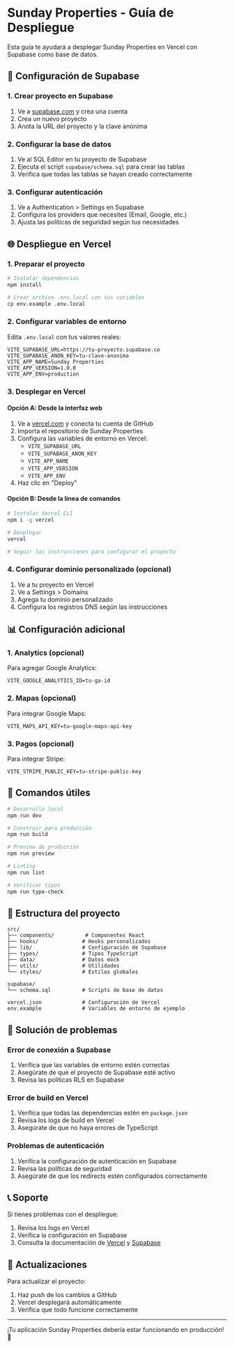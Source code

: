 # Sunday Properties - Guía de Despliegue

Esta guía te ayudará a desplegar Sunday Properties en Vercel con Supabase como base de datos.

## 🚀 Configuración de Supabase

### 1. Crear proyecto en Supabase

1. Ve a [supabase.com](https://supabase.com) y crea una cuenta
2. Crea un nuevo proyecto
3. Anota la URL del proyecto y la clave anónima

### 2. Configurar la base de datos

1. Ve al SQL Editor en tu proyecto de Supabase
2. Ejecuta el script `supabase/schema.sql` para crear las tablas
3. Verifica que todas las tablas se hayan creado correctamente

### 3. Configurar autenticación

1. Ve a Authentication > Settings en Supabase
2. Configura los providers que necesites (Email, Google, etc.)
3. Ajusta las políticas de seguridad según tus necesidades

## 🌐 Despliegue en Vercel

### 1. Preparar el proyecto

```bash
# Instalar dependencias
npm install

# Crear archivo .env.local con tus variables
cp env.example .env.local
```

### 2. Configurar variables de entorno

Edita `.env.local` con tus valores reales:

```env
VITE_SUPABASE_URL=https://tu-proyecto.supabase.co
VITE_SUPABASE_ANON_KEY=tu-clave-anonima
VITE_APP_NAME=Sunday Properties
VITE_APP_VERSION=1.0.0
VITE_APP_ENV=production
```

### 3. Desplegar en Vercel

#### Opción A: Desde la interfaz web

1. Ve a [vercel.com](https://vercel.com) y conecta tu cuenta de GitHub
2. Importa el repositorio de Sunday Properties
3. Configura las variables de entorno en Vercel:
   - `VITE_SUPABASE_URL`
   - `VITE_SUPABASE_ANON_KEY`
   - `VITE_APP_NAME`
   - `VITE_APP_VERSION`
   - `VITE_APP_ENV`
4. Haz clic en "Deploy"

#### Opción B: Desde la línea de comandos

```bash
# Instalar Vercel CLI
npm i -g vercel

# Desplegar
vercel

# Seguir las instrucciones para configurar el proyecto
```

### 4. Configurar dominio personalizado (opcional)

1. Ve a tu proyecto en Vercel
2. Ve a Settings > Domains
3. Agrega tu dominio personalizado
4. Configura los registros DNS según las instrucciones

## 📊 Configuración adicional

### 1. Analytics (opcional)

Para agregar Google Analytics:

```env
VITE_GOOGLE_ANALYTICS_ID=tu-ga-id
```

### 2. Mapas (opcional)

Para integrar Google Maps:

```env
VITE_MAPS_API_KEY=tu-google-maps-api-key
```

### 3. Pagos (opcional)

Para integrar Stripe:

```env
VITE_STRIPE_PUBLIC_KEY=tu-stripe-public-key
```

## 🔧 Comandos útiles

```bash
# Desarrollo local
npm run dev

# Construir para producción
npm run build

# Preview de producción
npm run preview

# Linting
npm run lint

# Verificar tipos
npm run type-check
```

## 📝 Estructura del proyecto

```
src/
├── components/          # Componentes React
├── hooks/              # Hooks personalizados
├── lib/                # Configuración de Supabase
├── types/              # Tipos TypeScript
├── data/               # Datos mock
├── utils/              # Utilidades
└── styles/             # Estilos globales

supabase/
└── schema.sql          # Scripts de base de datos

vercel.json             # Configuración de Vercel
env.example             # Variables de entorno de ejemplo
```

## 🐛 Solución de problemas

### Error de conexión a Supabase

1. Verifica que las variables de entorno estén correctas
2. Asegúrate de que el proyecto de Supabase esté activo
3. Revisa las políticas RLS en Supabase

### Error de build en Vercel

1. Verifica que todas las dependencias estén en `package.json`
2. Revisa los logs de build en Vercel
3. Asegúrate de que no haya errores de TypeScript

### Problemas de autenticación

1. Verifica la configuración de autenticación en Supabase
2. Revisa las políticas de seguridad
3. Asegúrate de que los redirects estén configurados correctamente

## 📞 Soporte

Si tienes problemas con el despliegue:

1. Revisa los logs en Vercel
2. Verifica la configuración en Supabase
3. Consulta la documentación de [Vercel](https://vercel.com/docs) y [Supabase](https://supabase.com/docs)

## 🔄 Actualizaciones

Para actualizar el proyecto:

1. Haz push de los cambios a GitHub
2. Vercel desplegará automáticamente
3. Verifica que todo funcione correctamente

---

¡Tu aplicación Sunday Properties debería estar funcionando en producción! 🎉
